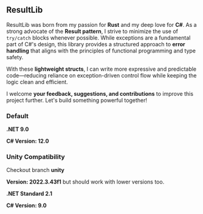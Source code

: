 ## ResultLib
ResultLib was born from my passion for **Rust** and my deep love for **C#**. As a strong advocate of the **Result pattern**, I strive to minimize the use of `try/catch` blocks whenever possible. While exceptions are a fundamental part of C#'s design, this library provides a structured approach to **error handling** that aligns with the principles of functional programming and type safety.

With these **lightweight structs**, I can write more expressive and predictable code—reducing reliance on exception-driven control flow while keeping the logic clean and efficient.

I welcome **your feedback, suggestions, and contributions** to improve this project further. Let's build something powerful together!

### Default
**.NET 9.0**

**C# Version: 12.0**

### Unity Compatibility
Checkout branch **unity**

**Version: 2022.3.43f1** but should work with lower versions too.

**.NET Standard 2.1**

**C# Version: 9.0**